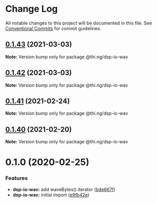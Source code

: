 # Change Log

All notable changes to this project will be documented in this file.
See [Conventional Commits](https://conventionalcommits.org) for commit guidelines.

## [0.1.43](https://github.com/thi-ng/umbrella/compare/@thi.ng/dsp-io-wav@0.1.42...@thi.ng/dsp-io-wav@0.1.43) (2021-03-03)

**Note:** Version bump only for package @thi.ng/dsp-io-wav





## [0.1.42](https://github.com/thi-ng/umbrella/compare/@thi.ng/dsp-io-wav@0.1.41...@thi.ng/dsp-io-wav@0.1.42) (2021-03-03)

**Note:** Version bump only for package @thi.ng/dsp-io-wav





## [0.1.41](https://github.com/thi-ng/umbrella/compare/@thi.ng/dsp-io-wav@0.1.40...@thi.ng/dsp-io-wav@0.1.41) (2021-02-24)

**Note:** Version bump only for package @thi.ng/dsp-io-wav





## [0.1.40](https://github.com/thi-ng/umbrella/compare/@thi.ng/dsp-io-wav@0.1.39...@thi.ng/dsp-io-wav@0.1.40) (2021-02-20)

**Note:** Version bump only for package @thi.ng/dsp-io-wav





# 0.1.0 (2020-02-25)


### Features

* **dsp-io-wav:** add waveBytes() iterator ([bde667f](https://github.com/thi-ng/umbrella/commit/bde667fe4b08f03a7bbf4fa95d8e71c296d5bfb7))
* **dsp-io-wav:** initial import ([e9fb42e](https://github.com/thi-ng/umbrella/commit/e9fb42e5cb260997ff38055e713aebd82aaf3843))
